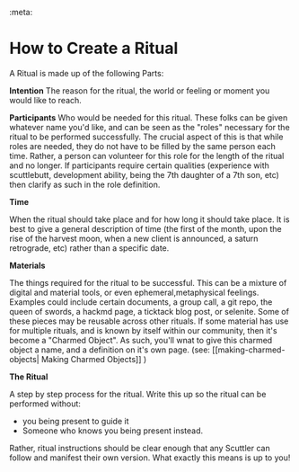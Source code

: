 :meta:
# How to Create a Ritual

A Ritual is made up of the following Parts:

**Intention**
The reason for the ritual, the world or feeling or moment you would like to reach.

**Participants** 
Who would be needed for this ritual.  These folks can be given whatever name you'd like, and can be seen as the "roles" necessary for the ritual to be performed successfully.  The crucial aspect of this is that while roles are needed, they do not have to be filled by the same person each time.  Rather, a person can volunteer for this role for the length of the ritual and no longer.  If participants require certain qualities (experience with scuttlebutt, development ability, being the 7th daughter of a 7th son, etc) then clarify as such in the role definition.

**Time**

When the ritual should take place and for how long it should take place.  It is best to give a general description of time (the first of the month, upon the rise of the harvest moon, when a new client is announced, a saturn retrograde, etc) rather than a specific date.

**Materials**

The things required for the ritual to be successful.  This can be a mixture of digital and material tools, or even ephemeral,metaphysical feelings.  Examples could include certain documents, a group call, a git repo, the queen of swords, a hackmd page, a ticktack blog post, or selenite.  Some of these pieces may be reusable across other rituals. If some material has use for multiple rituals, and is known by itself within our community, then it's become a "Charmed Object".   As such, you'll wnat to give this charmed object a name, and a definition on it's own page.
(see: [[making-charmed-objects| Making Charmed Objects]] )


**The Ritual**

A step by step process for the ritual.  Write this up so the ritual can be performed without:
- you being present to guide it
- Someone who knows you being present instead.

Rather, ritual instructions should be clear enough that any Scuttler can follow and manifest their own version. What exactly this means is up to you!




